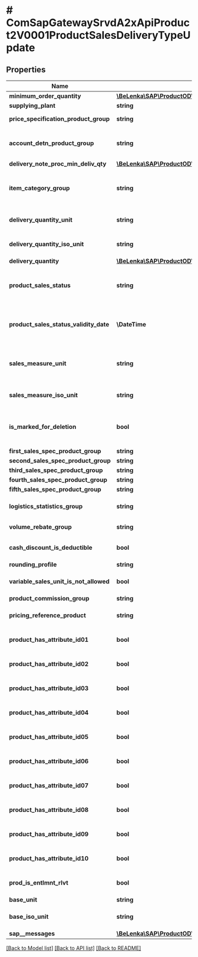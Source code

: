 # # ComSapGatewaySrvdA2xApiProduct2V0001ProductSalesDeliveryTypeUpdate

## Properties

Name | Type | Description | Notes
------------ | ------------- | ------------- | -------------
**minimum_order_quantity** | [**\BeLenka\SAP\ProductODV4\Model\MinimumOrderQty**](MinimumOrderQty.md) |  | [optional]
**supplying_plant** | **string** |  | [optional]
**price_specification_product_group** | **string** | Product Pricing Group | [optional]
**account_detn_product_group** | **string** | Account Assignment Group for Material | [optional]
**delivery_note_proc_min_deliv_qty** | [**\BeLenka\SAP\ProductODV4\Model\MinimumDeliveryQty**](MinimumDeliveryQty.md) |  | [optional]
**item_category_group** | **string** | Item Category Group from Material Master | [optional]
**delivery_quantity_unit** | **string** | Unit Of Measure Of Delivery Unit | [optional]
**delivery_quantity_iso_unit** | **string** | ISO Code for Unit of Measurement | [optional]
**delivery_quantity** | [**\BeLenka\SAP\ProductODV4\Model\DeliveryUnit**](DeliveryUnit.md) |  | [optional]
**product_sales_status** | **string** | Distribution-chain-specific material status | [optional]
**product_sales_status_validity_date** | **\DateTime** | Date from which distr.-chain-spec. material status is valid | [optional]
**sales_measure_unit** | **string** | Base Unit of Measure - No Conversion Routine | [optional]
**sales_measure_iso_unit** | **string** | ISO Code for Unit of Measurement | [optional]
**is_marked_for_deletion** | **bool** | Ind.: Flag material for deletion at distribution chain level | [optional]
**first_sales_spec_product_group** | **string** |  | [optional]
**second_sales_spec_product_group** | **string** |  | [optional]
**third_sales_spec_product_group** | **string** |  | [optional]
**fourth_sales_spec_product_group** | **string** |  | [optional]
**fifth_sales_spec_product_group** | **string** |  | [optional]
**logistics_statistics_group** | **string** | Material statistics group | [optional]
**volume_rebate_group** | **string** | Volume rebate group | [optional]
**cash_discount_is_deductible** | **bool** | Cash Discount Indicator | [optional]
**rounding_profile** | **string** |  | [optional]
**variable_sales_unit_is_not_allowed** | **bool** | Variable Sales Unit Not Allowed | [optional]
**product_commission_group** | **string** |  | [optional]
**pricing_reference_product** | **string** | Pricing Reference Material | [optional]
**product_has_attribute_id01** | **bool** | ID for product attribute 1 | [optional]
**product_has_attribute_id02** | **bool** | ID for product attribute 2 | [optional]
**product_has_attribute_id03** | **bool** | ID for product attribute 3 | [optional]
**product_has_attribute_id04** | **bool** | ID for product attribute 4 | [optional]
**product_has_attribute_id05** | **bool** | ID for product attribute 5 | [optional]
**product_has_attribute_id06** | **bool** | ID for product attribute 6 | [optional]
**product_has_attribute_id07** | **bool** | ID for product attribute 7 | [optional]
**product_has_attribute_id08** | **bool** | ID for product attribute 8 | [optional]
**product_has_attribute_id09** | **bool** | ID for product attribute 9 | [optional]
**product_has_attribute_id10** | **bool** | ID for product attribute 10 | [optional]
**prod_is_entlmnt_rlvt** | **bool** | Relevant for Entitlement Generation | [optional]
**base_unit** | **string** |  | [optional]
**base_iso_unit** | **string** | ISO Code for Unit of Measurement | [optional]
**sap__messages** | [**\BeLenka\SAP\ProductODV4\Model\ComSapGatewaySrvdA2xApiProduct2V0001SAPMessageUpdate[]**](ComSapGatewaySrvdA2xApiProduct2V0001SAPMessageUpdate.md) |  | [optional]

[[Back to Model list]](../../README.md#models) [[Back to API list]](../../README.md#endpoints) [[Back to README]](../../README.md)
